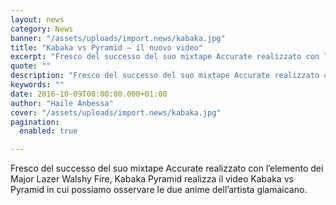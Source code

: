 ```yaml
---
layout: news
category: News
banner: "/assets/uploads/import.news/kabaka.jpg"
title: "Kabaka vs Pyramid – il nuovo video"
excerpt: "Fresco del successo del suo mixtape Accurate realizzato con l’elemento dei Major Lazer Walshy Fire, Kabaka Pyramid realizza il video Kabaka vs Pyramid in cui possiamo osservare le due anime dell’artista giamaicano"
quote: ""
description: "Fresco del successo del suo mixtape Accurate realizzato con l’elemento dei Major Lazer Walshy Fire, Kabaka Pyramid realizza il video Kabaka vs Pyramid in cui possiamo osservare le due anime dell’artista giamaicano"
keywords: ""
date: 2016-10-09T00:00:00.000+01:00
author: "Haile Anbessa"
cover: "/assets/uploads/import.news/kabaka.jpg"
pagination:
  enabled: true

---
```


Fresco del successo del suo mixtape Accurate realizzato con l’elemento dei Major Lazer Walshy Fire, Kabaka Pyramid realizza il video Kabaka vs Pyramid in cui possiamo osservare le due anime dell’artista giamaicano.